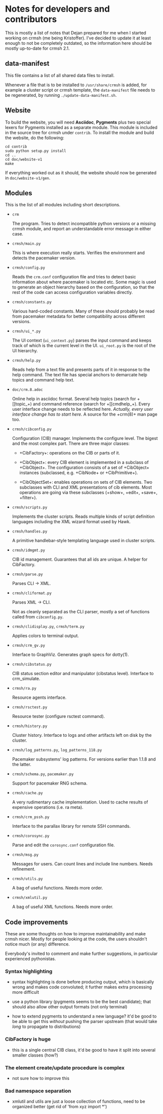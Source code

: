 # Notes for developers and contributors

This is mostly a list of notes that Dejan prepared for me when I
started working on crmsh (me being Kristoffer). I've decided to update
it at least enough to not be completely outdated, so the information
here should be mostly up-to-date for crmsh 2.1.

## data-manifest

This file contains a list of all shared data files to install.

Whenever a file that is to be installed to `/usr/share/crmsh` is added,
for example a cluster script or crmsh template, the `data-manifest`
file needs to be regenerated, by running `./update-data-manifest.sh`.

## Website

To build the website, you will need **Asciidoc**, **Pygments** plus
two special lexers for Pygments installed as a separate module. This
module is included in the source tree for crmsh under `contrib`. To
install the module and build the website, do the following:

```
cd contrib
sudo python setup.py install
cd ..
cd doc/website-v1
make
```

If everything worked out as it should, the website should now be
generated in `doc/website-v1/gen`.

## Modules

This is the list of all modules including short descriptions.

- `crm`

	The program. Tries to detect incompatible python versions or a
    missing crmsh module, and report an understandable error message
    in either case.

- `crmsh/main.py`

    This is where execution really starts. Verifies the environment
	and detects the pacemaker version.

- `crmsh/config.py`

    Reads the `crm.conf` configuration file and tries to detect basic
    information about where pacemaker is located etc. Some magic is
    used to generate an object hierarchy based on the configuration,
    so that the rest of the code can access configuration variables
    directly.

- `crmsh/constants.py`

    Various hard-coded constants. Many of these should probably be
    read from pacemaker metadata for better compatibility across
    different versions.
 
- `crmsh/ui_*.py`

    The UI context (`ui_context.py`) parses the input command and
    keeps track of which is the current level in the UI. `ui_root.py`
    is the root of the UI hierarchy.

- `crmsh/help.py`

	Reads help from a text file and presents parts of it in
	response to the help command. The text file has special
	anchors to demarcate help topics and command help text.

- `doc/crm.8.adoc`

	Online help in asciidoc format. Several help topics (search
	for +[[topic_+) and command reference (search for
	+[[cmdhelp_+). Every user interface change needs to be
	reflected here. _Actually, every user interface change has to
	start here_. A source for the +crm(8)+ man page too.

- `crmsh/cibconfig.py`

	Configuration (CIB) manager. Implements the configure level.
	The bigest and the most complex part. There are three major
	classes:

	- +CibFactory+: operations on the CIB or parts of it.

	- +CibObject+: every CIB element is implemented in a
	subclass of +CibObject+. The configuration consists of a
	set of +CibObject+ instances (subclassed, e.g. +CibNode+ or
	+CibPrimitive+).

	- +CibObjectSet+: enables operations on sets of CIB
	elements. Two subclasses with CLI and XML presentations
	of cib elements. Most operations are going via these
	subclasses (+show+, +edit+, +save+, +filter+).

- `crmsh/scripts.py`

    Implements the cluster scripts. Reads multiple kinds of script
    definition languages including the XML wizard format used by
    Hawk.

- `crmsh/handles.py`

    A primitive handlebar-style templating language used in cluster
    scripts.

- `crmsh/idmgmt.py`

	CIB id management. Guarantees that all ids are unique.
	A helper for CibFactory.

- `crmsh/parse.py`

    Parses CLI -> XML.

- `crmsh/cliformat.py`

    Parses XML -> CLI.

    Not as cleanly separated as the CLI parser, mostly a set of
    functions called from `cibconfig.py`.

- `crmsh/clidisplay.py`, `crmsh/term.py`

	Applies colors to terminal output.

- `crmsh/crm_gv.py`

	Interface to GraphViz. Generates graph specs for dotty(1).

- `crmsh/cibstatus.py`

	CIB status section editor and manipulator (cibstatus
	level). Interface to crm_simulate.

- `crmsh/ra.py`

	Resource agents interface.

- `crmsh/rsctest.py`

	Resource tester (configure rsctest command).

- `crmsh/history.py`

	Cluster history. Interface to logs and other artifacts left
	on disk by the cluster.

- `crmsh/log_patterns.py`, `log_patterns_118.py`

	Pacemaker subsystems' log patterns. For versions earlier than
	1.1.8 and the latter.

- `crmsh/schema.py`, `pacemaker.py`

	Support for pacemaker RNG schema.

- `crmsh/cache.py`

    A very rudimentary cache implementation. Used to cache
	results of expensive operations (i.e. ra meta).

- `crmsh/crm_pssh.py`

    Interface to the parallax library for remote SSH commands.

- `crmsh/corosync.py`

    Parse and edit the `corosync.conf` configuration file.

- `crmsh/msg.py`

	Messages for users. Can count lines and include line
	numbers. Needs refinement.

- `crmsh/utils.py`

	A bag of useful functions. Needs more order.

- `crmsh/xmlutil.py`

	A bag of useful XML functions. Needs more order.

## Code improvements

These are some thoughts on how to improve maintainability and
make crmsh nicer. Mostly for people looking at the code, the
users shouldn't notice much (or any) difference.

Everybody's invited to comment and make further suggestions, in
particular experienced pythonistas.

### Syntax highlighting

- syntax highlighting is done before producing output, which
  is basically wrong and makes code convoluted; it further
  makes extra processing more difficult

- use a python library (pygments seems to be the best
  candidate); that should also allow other output formats
  (not only terminal)

- how to extend pygments to understand a new language? it'd
  be good to be able to get this _without_ pushing the parser
  upstream (that would take _long_ to propagate to
  distributions)

### CibFactory is huge

- this is a single central CIB class, it'd be good to have it
  split into several smaller classes (how?)

### The element create/update procedure is complex

- not sure how to improve this

### Bad namespace separation

- xmlutil and utils are just a loose collection of functions,
  need to be organized better (get rid of 'from xyz import *')
